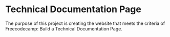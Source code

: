 #  Technical Documentation Page

The purpose of this project is creating the website that meets the criteria of Freecodecamp: Build a Technical Documentation Page.

